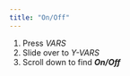 ```yaml
---
title: "On/Off"
---
```


1. Press *VARS*
2. Slide over to *Y-VARS*
3. Scroll down to find ***On/Off***

